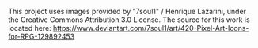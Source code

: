 


This project uses images provided by "7soul1" / Henrique Lazarini, under the Creative Commons Attribution 3.0 License. The source for this work is located here:
https://www.deviantart.com/7soul1/art/420-Pixel-Art-Icons-for-RPG-129892453

